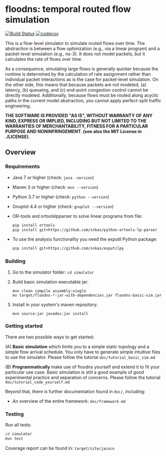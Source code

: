 # floodns: temporal routed flow simulation

[![Build Status](https://travis-ci.org/snkas/floodns.svg?branch=master)](https://travis-ci.org/snkas/floodns) [![codecov](https://codecov.io/gh/snkas/floodns/branch/master/graph/badge.svg)](https://codecov.io/gh/snkas/floodns)

This is a flow-level simulator to simulate routed flows over time. The abstraction is between a flow optimization (e.g., via a linear program) and a packet-level simulation (e.g., ns-3). It does not model packets, but it calculates the rate of flows over time.

As a consequence, simulating large flows is generally quicker because the runtime is determined by the calculation of rate assignment rather than individual packet interactions as is the case for packet-level simulation. On the other side, this means that because packets are not modeled, (a) latency, (b) queueing, and (c) end-point congestion control cannot be directly modeled. Additionally, because flows must be routed along acyclic paths in the current model abstraction, you cannot apply perfect-split traffic engineering.

**THE SOFTWARE IS PROVIDED "AS IS", WITHOUT WARRANTY OF ANY KIND, EXPRESS OR IMPLIED, INCLUDING BUT NOT LIMITED TO THE WARRANTIES OF MERCHANTABILITY, FITNESS FOR A PARTICULAR PURPOSE AND NONINFRINGEMENT. (see also the MIT License in ./LICENSE).**

## Overview

### Requirements

* Java 7 or higher (check: `java -version`)
* Maven 3 or higher (check: `mvn --version`)
* Python 3.7 or higher (check: `python --version`)
* Gnuplot 4.4 or higher (check: `gnuplot --version`)
* OR-tools and ortoolslpparser to solve linear programs from file:

  ```bash
  pip install ortools
  pip install git+https://github.com/snkas/python-ortools-lp-parser
  ```

* To use the analysis functionality you need the exputil Python package:

  ```bash
  pip install git+https://github.com/snkas/exputilpy
  ```

### Building

1. Go to the simulator folder: `cd simulator`
   
2. Build basic simulation executable jar:
   ```
   mvn clean compile assembly:single
   mv target/floodns-*-jar-with-dependencies.jar floodns-basic-sim.jar
   ```
   
3. Install in your system's maven repository:
   ```
   mvn source:jar javadoc:jar install
   ```

### Getting started

There are two possible ways to get started:

(A) **Basic simulation** which limits you to a simple static topology and a simple flow arrival schedule. You only have to generate simple intuitive files to use the simulator. Please follow the tutorial `doc/tutorial_basic_sim.md`

(B) **Programmatically** make use of floodns yourself and extend it to fit your particular use case. Basic simulation is still a good example of good experimental practice and separation of concerns. Please follow the tutorial `doc/tutorial_code_yourself.md`

Beyond that, there is further documentation found in `doc/`, including:

* An overview of the entire framework: `doc/framework.md`

### Testing

Run all tests:

```bash
cd simulator
mvn test
```

Coverage report can be found in: `target/site/jacoco`
